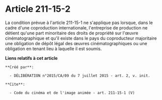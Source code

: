 # Article 211-15-2

La condition prévue à l'article 211-15-1 ne s'applique pas lorsque, dans le cadre d'une coproduction internationale,
l'entreprise de production ne détient qu'une part minoritaire des droits de propriété sur l'œuvre cinématographique et qu'il
existe dans le pays du coproducteur majoritaire une obligation de dépôt légal des œuvres cinématographiques ou une obligation
en tenant lieu à laquelle il est soumis.

**Liens relatifs à cet article**

	**Créé par**:

	  - DÉLIBÉRATION n°2015/CA/09 du 7 juillet 2015 - art. 2, v. init.

	**Cite**:

	  - Code du cinéma et de l'image animée - art. 211-15-1 (V)
